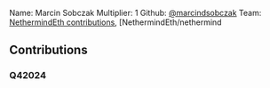 Name: Marcin Sobczak
Multiplier: 1
Github: [@marcindsobczak](https://github.com/marcindsobczak)
Team: [NethermindEth contributions](https://github.com/marcindsobczak?org=NethermindEth), [NethermindEth/nethermind

## Contributions
### Q42024
